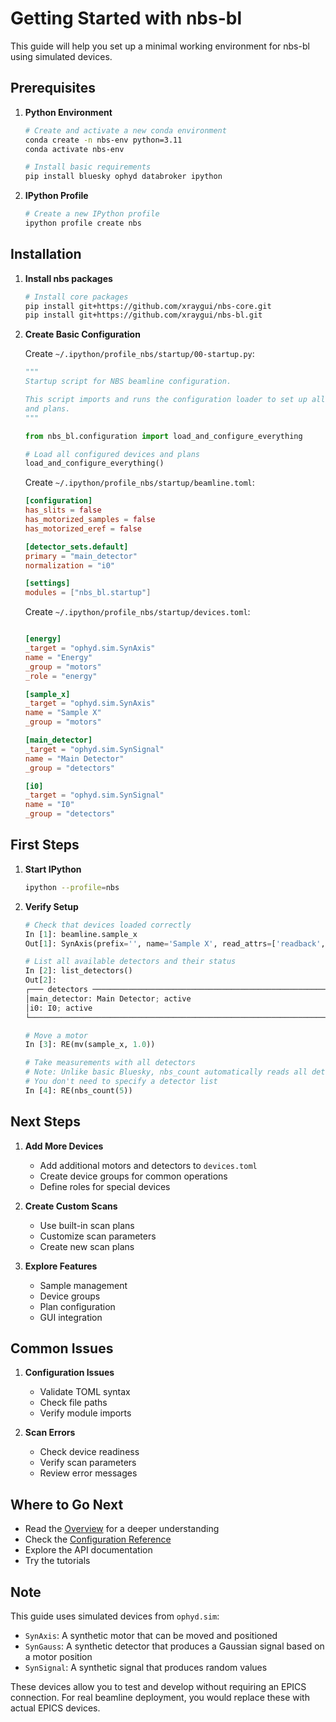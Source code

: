 # Getting Started with nbs-bl

This guide will help you set up a minimal working environment for nbs-bl using simulated devices.

## Prerequisites

1. **Python Environment**
   ```bash
   # Create and activate a new conda environment
   conda create -n nbs-env python=3.11
   conda activate nbs-env

   # Install basic requirements
   pip install bluesky ophyd databroker ipython
   ```

2. **IPython Profile**
   ```bash
   # Create a new IPython profile
   ipython profile create nbs
   ```

## Installation

1. **Install nbs packages**
   ```bash
   # Install core packages
   pip install git+https://github.com/xraygui/nbs-core.git
   pip install git+https://github.com/xraygui/nbs-bl.git
   ```

2. **Create Basic Configuration**

   Create `~/.ipython/profile_nbs/startup/00-startup.py`:
   ```python
   """
   Startup script for NBS beamline configuration.

   This script imports and runs the configuration loader to set up all devices 
   and plans.
   """

   from nbs_bl.configuration import load_and_configure_everything

   # Load all configured devices and plans
   load_and_configure_everything()
   ```

   Create `~/.ipython/profile_nbs/startup/beamline.toml`:
   ```toml
   [configuration]
   has_slits = false
   has_motorized_samples = false
   has_motorized_eref = false

   [detector_sets.default]
   primary = "main_detector"
   normalization = "i0"

   [settings]
   modules = ["nbs_bl.startup"]
   ```

   Create `~/.ipython/profile_nbs/startup/devices.toml`:
   ```toml

   [energy]
   _target = "ophyd.sim.SynAxis"
   name = "Energy"
   _group = "motors"
   _role = "energy"

   [sample_x]
   _target = "ophyd.sim.SynAxis"
   name = "Sample X"
   _group = "motors"

   [main_detector]
   _target = "ophyd.sim.SynSignal"
   name = "Main Detector"
   _group = "detectors"

   [i0]
   _target = "ophyd.sim.SynSignal"
   name = "I0"
   _group = "detectors"
   ```

## First Steps

1. **Start IPython**
   ```bash
   ipython --profile=nbs
   ```

2. **Verify Setup**
   ```python
   # Check that devices loaded correctly
   In [1]: beamline.sample_x
   Out[1]: SynAxis(prefix='', name='Sample X', read_attrs=['readback', 'setpoint'], configuration_attrs=['velocity', 'acceleration'])

   # List all available detectors and their status
   In [2]: list_detectors()
   Out[2]: 
   ┌─── detectors ─────────────────────────────────────────────────────────────┐
   │main_detector: Main Detector; active                                       │
   │i0: I0; active                                                             │
   └───────────────────────────────────────────────────────────────────────────┘

   # Move a motor
   In [3]: RE(mv(sample_x, 1.0))

   # Take measurements with all detectors
   # Note: Unlike basic Bluesky, nbs_count automatically reads all detectors
   # You don't need to specify a detector list
   In [4]: RE(nbs_count(5))
   ```

## Next Steps

1. **Add More Devices**
   - Add additional motors and detectors to `devices.toml`
   - Create device groups for common operations
   - Define roles for special devices

2. **Create Custom Scans**
   - Use built-in scan plans
   - Customize scan parameters
   - Create new scan plans

3. **Explore Features**
   - Sample management
   - Device groups
   - Plan configuration
   - GUI integration

## Common Issues

1. **Configuration Issues**
   - Validate TOML syntax
   - Check file paths
   - Verify module imports

2. **Scan Errors**
   - Check device readiness
   - Verify scan parameters
   - Review error messages

## Where to Go Next

- Read the [Overview](overview.md) for a deeper understanding
- Check the [Configuration Reference](configuration_reference.md)
- Explore the API documentation
- Try the tutorials

## Note

This guide uses simulated devices from `ophyd.sim`:
- `SynAxis`: A synthetic motor that can be moved and positioned
- `SynGauss`: A synthetic detector that produces a Gaussian signal based on a motor position
- `SynSignal`: A synthetic signal that produces random values

These devices allow you to test and develop without requiring an EPICS connection. For real beamline deployment, you would replace these with actual EPICS devices. 
